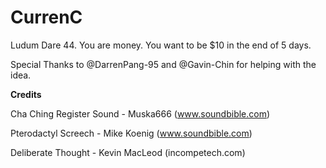 # CurrenC
Ludum Dare 44. You are money. You want to be $10 in the end of 5 days.

Special Thanks to @DarrenPang-95 and @Gavin-Chin for helping with the idea.

**Credits**

Cha Ching Register Sound - Muska666 (www.soundbible.com)

Pterodactyl Screech - Mike Koenig (www.soundbible.com)

Deliberate Thought - Kevin MacLeod (incompetech.com)

